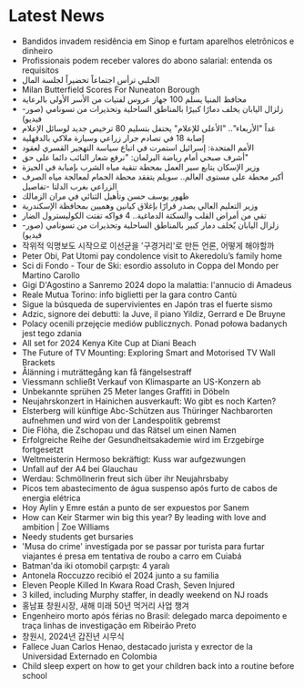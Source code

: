 # Latest News
-  Bandidos invadem residência em Sinop e furtam aparelhos eletrônicos e dinheiro
-  Profissionais podem receber valores do abono salarial: entenda os requisitos
-  الحلبي ترأس اجتماعاً تحضيراً لجلسة المال
-  Milan Butterfield Scores For Nuneaton Borough
-  محافظ المنيا يسلم 100 جهاز عروس لفتيات من الأسر الأولى بالرعاية
-  زلزال اليابان يخلف دمارًا كبيرًا بالمناطق الساحلية وتحذيرات من تسونامي (صور- فيديو)
-  غداً "الأربعاء".. "الأعلى للإعلام" يحتفل بتسليم 80 ترخيص جديد لوسائل الإعلام
-  إصابة 18 في تصادم جرار زراعي وسيارة ملاكي بالدقهلية
-  الأمم المتحدة: إسرائيل استمرت في اتباع سياسة التهجير القسري لعقود
-  أشرف صبحي أمام رياضة البرلمان: "نرفع شعار النائب دائما على حق"
-  وزير الإسكان يتابع سير العمل بمحطة تنقية مياه الشرب بإمبابة في الجيزة
-  أكبر محطة على مستوى العالم.. سويلم يتفقد محطة الحمام لمعالجة مياه الصرف الزراعي بغرب الدلتا -تفاصيل
-  ظهور يوسف حسن وتأهيل الثنائي في مران الزمالك
-  وزير التعليم العالي يصدر قرارًا بإغلاق كيانين وهميين بمحافظة الإسكندرية
-  تقي من أمراض القلب والسكتة الدماغية.. 4 فواكه تفتت الكوليسترول الضار
-  زلزال اليابان يٌخلف دمار كبير بالمناطق الساحلية وتحذيرات من تسونامي (صور- فيديو)
-  작위적 익명보도 시작으로 이선균을 '구경거리'로 만든 언론, 어떻게 해야할까
-  Peter Obi, Pat Utomi pay condolence visit to Akeredolu’s family home
-  Sci di Fondo - Tour de Ski: esordio assoluto in Coppa del Mondo per Martino Carollo
-  Gigi D'Agostino a Sanremo 2024 dopo la malattia: l'annucio di Amadeus
-  Reale Mutua Torino: info biglietti per la gara contro Cantù
-  Sigue la búsqueda de supervivientes en Japón tras el fuerte sismo
-  Adzic, signore dei debutti: la Juve, il piano Yildiz, Gerrard e De Bruyne
-  Polacy ocenili przejęcie mediów publicznych. Ponad połowa badanych jest tego zdania
-  All set for 2024 Kenya Kite Cup at Diani Beach
-  The Future of TV Mounting: Exploring Smart and Motorised TV Wall Brackets
-  Ålänning i muträttegång kan få fängelsestraff
-  Viessmann schließt Verkauf von Klimasparte an US-Konzern ab
-  Unbekannte sprühen 25 Meter langes Graffiti in Döbeln
-  Neujahrskonzert in Hainichen ausverkauft: Wo gibt es noch Karten?
-  Elsterberg will künftige Abc-Schützen aus Thüringer Nachbarorten aufnehmen und wird von der Landespolitik gebremst
-  Die Flöha, die Zschopau und das Rätsel um einen Namen
-  Erfolgreiche Reihe der Gesundheitsakademie wird im Erzgebirge fortgesetzt
-  Weltmeisterin Hermoso bekräftigt: Kuss war aufgezwungen
-  Unfall auf der A4 bei Glauchau
-  Werdau: Schmöllnerin freut sich über ihr Neujahrsbaby
-  Picos tem abastecimento de água suspenso após furto de cabos de energia elétrica
-  Hoy Aylin y Emre están a punto de ser expuestos por Sanem
-  How can Keir Starmer win big this year? By leading with love and ambition | Zoe Williams
-  Needy students get bursaries
-  'Musa do crime' investigada por se passar por turista para furtar viajantes é presa em tentativa de roubo a carro em Cuiabá
-  Batman'da iki otomobil çarpıştı: 4 yaralı
-  Antonela Roccuzzo recibió el 2024 junto a su familia
-  Eleven People Killed In Kwara Road Crash, Seven Injured
-  3 killed, including Murphy staffer, in deadly weekend on NJ roads
-  홍남표 창원시장, 새해 미래 50년 먹거리 사업 챙겨
-  Engenheiro morto após férias no Brasil: delegado marca depoimento e traça linhas de investigação em Ribeirão Preto
-  창원시, 2024년 갑진년 시무식
-  Fallece Juan Carlos Henao, destacado jurista y exrector de la Universidad Externado en Colombia
-  Child sleep expert on how to get your children back into a routine before school
